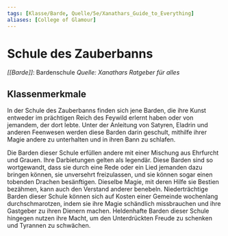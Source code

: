 ```yaml
---
tags: [Klasse/Barde, Quelle/5e/Xanathars_Guide_to_Everything]
aliases: [College of Glamour]
---
```

# Schule des Zauberbanns
_[[Barde]]_: Bardenschule
_Quelle: Xanathars Ratgeber für alles_

## Klassenmerkmale

In der Schule des Zauberbanns finden sich jene Barden, die ihre Kunst entweder im prächtigen Reich des Feywild erlernt haben oder von jemandem, der dort lebte. Unter der Anleitung von Satyren, Eladrin und anderen Feenwesen werden diese Barden darin geschult, mithilfe ihrer Magie andere zu unterhalten und in ihren Bann zu schlafen.

Die Barden dieser Schule erfüllen andere mit einer Mischung aus Ehrfurcht und Grauen. Ihre Darbietungen gelten als legendär. Diese Barden sind so wortgewandt, dass sie durch eine Rede oder ein Lied jemanden dazu bringen können, sie unversehrt freizulassen, und sie können sogar einen tobenden Drachen besänftigen. Dieselbe Magie, mit deren Hilfe sie Bestien bezähmen, kann auch den Verstand anderer benebeln. Niederträchtige Barden dieser Schule können sich auf Kosten einer Gemeinde wochenlang durchschmarotzen, indem sie ihre Magie schändlich missbrauchen und ihre Gastgeber zu ihren Dienern machen. Heldenhafte Barden dieser Schule hingegen nutzen ihre Macht, um den Unterdrückten Freude zu schenken und Tyrannen zu schwächen.